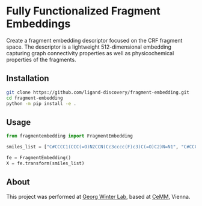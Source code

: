 # Fully Functionalized Fragment Embeddings

Create a fragment embedding descriptor focused on the CRF fragment space. The descriptor is a lightweight 512-dimensional embedding capturing graph connectivity properties as well as physicochemical properties of the fragments.

## Installation

```bash
git clone https://github.com/ligand-discovery/fragment-embedding.git
cd fragment-embedding
python -m pip install -e .
```

## Usage

```python
from fragmentembedding import FragmentEmbedding

smiles_list = ["C#CCCC1(CCC(=O)N2CCN(Cc3cccc(F)c3)C(=O)C2)N=N1", "C#CCCC1(CCC(=O)N2CCN(Cc3cccc(C(F)(F)F)c3)CC2)N=N1", "C#CCCC1(CCC(=O)N2CCN3CC(F)(F)C[C@H]3C2)N=N1"]

fe = FragmentEmbedding()
X = fe.transform(smiles_list)
```

## About

This project was performed at [Georg Winter Lab](https://www.winter-lab.com/), based at [CeMM](https://cemm.at), Vienna.
